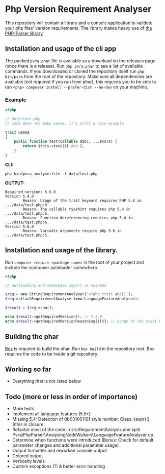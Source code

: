 # Php Version Requirement Analyser

This repository will contain a library and a console application to validate your php files' version requirements.
The library makes heavy use of [the PHP-Parser library](https://github.com/nikic/PHP-Parser)


## Installation and usage of the cli app

The packed `pvra.phar` file is available as a download on the releases page (once there is a release). Run
`php pvra.phar` to see a list of available commands. If you downloaded or cloned the repository itself run `php bin/pvra`
from the root of the repository. Make sure all dependencies are available (not required if you run from phar), this 
requires you to be able to run `<php> composer install --prefer-dist --no-dev` on your machine.

### Example

```php
<?php

// data/test.php
// code does not make sense, it's still a nice example

trait Gamma
{
    public function test(callable $abc, ...$vars) {
        return $this->test()['abc'];
    }
}
```

__CLI:__ 

`php bin/pvra analyse:file -f data/test.php`

__OUTPUT:__

```
Required version: 5.6.0
Version 5.4.0
        Reason: Usage of the trait keyword requires PHP 5.4 in .../data/test.php:3.
        Reason: The callable typehint requires php 5.4 in .../data/test.php:5.
        Reason: Function dereferencing requires php 5.4 in .../data/test.php:6.
Version 5.6.0
        Reason: Variadic arguments require php 5.6 in .../data/test.php:5.
```




## Installation and usage of the library.

Run `composer require <package-name>` in the root of your project and include the composer autoloader somewhere.

```php
<?php

// autoloading and namespace import is assumed

$req = new StringRequirementAnalyser('<?php trait abc{}');
$req->attachRequirementAnalyser(new LanguageFeatureAnalyser);

$result = $req->run();

echo $result->getRequiredVersion(); // 5.4.0
echo $result->getRequiredVersionReasoning()[0]; // Usage of the trait keyword requires php 5.4

```

## Building the phar

[Box](http://box-project.org/) is required to build the phar. Run `box build` in the repository root. Box requires the code to be inside a git
repository.

## Working so far

* Everything that is not listed below


## Todo (more or less in order of importance)

* More tests
* Implement all language features (5.5+)
* Missing 5.4: Detection of 0b001001101 style number, Class::{expr}(), $this in closure
* Refactor most of the code in src/RequirementAnalysis and split Pvra\PhpParser\AnalysingNodeWalkers\LanguageFeatureAnalyser up.
* Determine when functions were introduced (Bonus: Check for default parameter changes and additional parameter usage)
* Output formatter and reworked console output
* Colored output
* Verbosity levels
* Custom exceptions (?) & better error handling